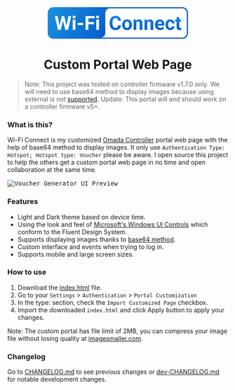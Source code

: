 <div align="center">
  <img src="https://raw.githubusercontent.com/MinecraftJohn/wifi-connect/c7b20d4265e91d601fb6f1e531d9c90a1ff9ae15/assets/svg/wifi-connect-logo.svg" height="72" alt="Wi-Fi Connect - A Customized Omada Portal Web Page"/>
  <h1>Custom Portal Web Page</h1>
</div>

> Note: This project was tested on controller firmware v1.7.0 only. We will need to use base64 method to display images because using external is not [supported](https://www.tp-link.com/us/support/faq/3264/).
> Update: This portal will and should work on a controller firmware v5+.

### What is this?

Wi-Fi Connect is my customized [Omada Controller](https://omada.tplinkcloud.com/) portal web page with the help of base64 method to display images. It only use `Authentication Type: Hotspot; Hotspot type: Voucher` please be aware. I open source this project to help the others get a custom portal web page in no time and open collaboration at the same time.

<kbd><img src="https://i.imgur.com/NBQcJYr.png" alt="Voucher Generator UI Preview"></kbd>

### Features

- Light and Dark theme based on device time.
- Using the look and feel of [Microsoft's Windows UI Controls](https://www.figma.com/community/file/1159947337437047524) which conform to the Fluent Design System.
- Supports displaying images thanks to [base64 method](https://www.base64-image.de/).
- Custom interface and events when trying to log in.
- Supports mobile and large screen sizes.

### How to use

1. Download the [index.html]([https://github.com/MinecraftJohn/wifi-connect/blob/main/index.html](https://github.com/esol693/wifi-connect/blob/main/index.html)) file.
2. Go to your `Settings` > `Authentication` > `Portal Customization`
3. In the type: section, check the `Import Customized Page` checkbox.
4. Import the downloaded `index.html` and click Apply button to apply your changes.

Note: The custom portal has file limit of 2MB, you can compress your image file without losing quality at [imagesmaller.com](https://www.imagesmaller.com/).

### Changelog

Go to [CHANGELOG.md](https://github.com/MinecraftJohn/wifi-connect/blob/main/CHANGELOG.md) to see previous changes or [dev-CHANGELOG.md](https://github.com/MinecraftJohn/wifi-connect/blob/development/dev-CHANGELOG.md) for notable development changes.
